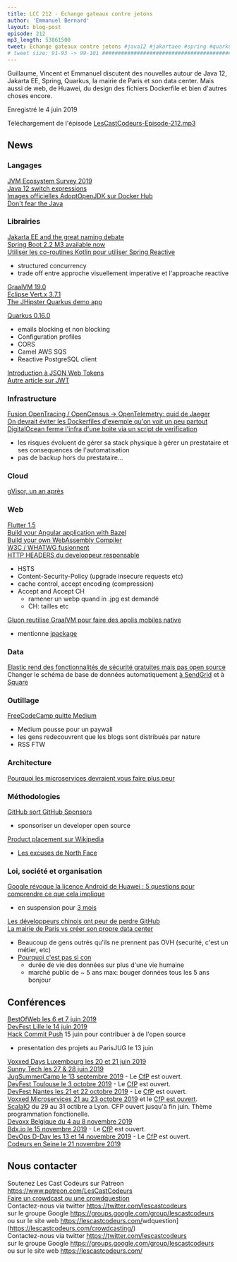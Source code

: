 ```yaml
---
title: LCC 212 - Echange gateaux contre jetons
author: 'Emmanuel Bernard'
layout: blog-post
episode: 212
mp3_length: 53861500
tweet: Echange gateaux contre jetons #java12 #jakartaee #spring #quarkus #jwt #http #microservices #datacenter
# tweet size: 91-93 -> 99-101 #######################################################################
---
```

Guillaume, Vincent et Emmanuel discutent des nouvelles autour de Java 12, Jakarta EE, Spring, Quarkus, la mairie de Paris et son data center.
Mais aussi de web, de Huawei, du design des fichiers Dockerfile et bien d'autres choses encore.

Enregistré le 4 juin 2019

Téléchargement de l'épisode [LesCastCodeurs-Episode-212.mp3](https://traffic.libsyn.com/lescastcodeurs/LesCastCodeurs-Episode-176.mp3)

## News

### Langages

[JVM Ecosystem Survey 2019](https://snyk.io/blog/jvm-ecosystem-survey-2019/)  
[Java 12 switch expressions](https://www.infoq.com/articles/java-12-switch-expression/)  
[Images officielles AdoptOpenJDK sur Docker Hub](https://twitter.com/dinogun/status/1132108090189312000)  
[Don't fear the Java](https://www.azul.com/dont-fear-the-java/)  

### Librairies

[Jakarta EE and the great naming debate](https://openliberty.io/blog/2019/05/08/jakarta-ee-naming.html)  
[Spring Boot 2.2 M3 available now](https://spring.io/blog/2019/05/15/spring-boot-2-2-m3-available-now)  
[Utiliser les co-routines Kotlin pour utiliser Spring Reactive](https://spring.io/blog/2019/04/12/going-reactive-with-spring-coroutines-and-kotlin-flow#webflux-with-coroutines-api-in-kotlin)  

* structured concurrency
* trade off entre approche visuellement imperative et l'approache reactive

[GraalVM 19.0](https://medium.com/graalvm/announcing-graalvm-19-4590cf354df8)  
[Eclipse Vert.x 3.7.1](https://vertx.io/blog/eclipse-vert-x-3-7-1/)  
[The JHipster Quarkus demo app](https://www.linkedin.com/pulse/jhipster-quarkus-demo-app-stephan-janssen/)  

[Quarkus 0.16.0](https://github.com/quarkusio/quarkus/releases/tag/0.16.0)  

* emails blocking et non blocking
* Configuration profiles
* CORS
* Camel AWS SQS
* Reactive PostgreSQL client

[Introduction à JSON Web Tokens](https://vuejsdevelopers.com/2019/04/15/api-security-jwt-json-web-tokens/)  
[Autre article sur JWT](https://robmclarty.com/blog/what-is-a-json-web-token)  
 
### Infrastructure

[Fusion OpenTracing / OpenCensus -> OpenTelemetry: quid de Jaeger](https://medium.com/jaegertracing/jaeger-and-opentelemetry-1846f701d9f2)  
[On devrait éviter les Dockerfiles d'exemple qu'on voit un peu partout](https://pythonspeed.com/articles/dockerizing-python-is-hard/)  
[DigitalOcean ferme l'infra d'une boite via un script de verification](https://twitter.com/w3Nicolas/status/1134529316904153089)  

* les risques évoluent de gérer sa stack physique à gérer un prestataire et ses consequences de l'automatisation
* pas de backup hors du prestataire...

### Cloud

[gVisor, un an après](https://opensource.googleblog.com/2019/05/gvisor-one-year-later.html)  

### Web

[Flutter 1.5](https://medium.com/flutter/announcing-flutter-1-5-d203c6072e5c)  
[Build your Angular application with Bazel](https://blog.ninja-squad.com/2019/05/14/build-your-angular-application-with-bazel/)  
[Build your own WebAssembly Compiler](https://blog.scottlogic.com/2019/05/17/webassembly-compiler.html)  
[W3C / WHATWG fusionnent](https://www.theregister.co.uk/2019/05/29/w3c_whatwg_working_on_one_html_dom_spec/)  
[HTTP HEADERS du developpeur responsable](https://www.twilio.com/blog/a-http-headers-for-the-responsible-developer)  

* HSTS
* Content-Security-Policy (upgrade insecure requests etc)
* cache control, accept encoding (compression)
* Accept and Accept CH
    * ramener un webp quand in .jpg est demandé
    * CH: tailles etc


[Gluon reutilise GraalVM pour faire des applis mobiles native](https://gluonhq.com/a-boost-for-java-on-the-client/)  

* mentionne [jpackage](https://jdk.java.net/jpackage/)

### Data

[Elastic rend des fonctionnalités de sécurité gratuites mais pas open source](https://www.elastic.co/fr/blog/security-for-elasticsearch-is-now-free?blade=tw&hulk=social)  
Changer le schéma de base de données automatiquement [à SendGrid](https://sendgrid.com/blog/schema-management-with-skeema/) et à [Square](https://github.com/square/shift)  

### Outillage

[FreeCodeCamp quitte Medium](https://www.reddit.com/r/FreeCodeCamp/comments/bvaf9i/freecodecamp_is_leaving_medium/)  

* Medium pousse pour un paywall
* les gens redecouvrent que les blogs sont distribués par nature
* RSS FTW

### Architecture

[Pourquoi les microservices devraient vous faire plus peur](https://medium.com/@bghuston/why-microservices-should-scare-you-more-556ab8f3fdb2)  

### Méthodologies

[GitHub sort GitHub Sponsors](https://help.github.com/en/articles/about-github-sponsors)  

* sponsoriser un developer open source

[Product placement sur Wikipedia](https://wikimediafoundation.org/2019/05/29/lets-talk-about-the-north-face-defacing-wikipedia/)  

* [Les excuses de North Face](https://www.highsnobiety.com/p/north-face-wikipedia-marketing-stunt/)

### Loi, société et organisation

[Google révoque la licence Android de Huawei : 5 questions pour comprendre ce que cela implique](https://www.numerama.com/tech/514499-google-revoque-la-licence-android-de-huawei-5-questions-pour-comprendre-ce-que-cela-implique.html)  

* en suspension pour [3 mois](https://www.businessinsider.fr/us/google-puts-huawei-android-suspension-on-hold-2019-5)  

[Les développeurs chinois ont peur de perdre GitHub](https://siecledigital.fr/2019/05/29/les-developpeurs-chinois-craignent-de-perdre-lacces-a-github/
)  
[La mairie de Paris vs créer son propre data center](https://www.lebigdata.fr/paris-data-center)

* Beaucoup de gens outrés qu'ils ne prennent pas OVH (securité, c'est un métier, etc)
* [Pourquoi c'est pas si con](https://twitter.com/btreguier/status/1134576376101658624)  
    * durée de vie des données sur plus d'une vie humaine
    * marché public de ~ 5 ans max: bouger données tous les 5 ans bonjour

## Conférences

[BestOfWeb les 6 et 7 juin 2019](http://bestofweb.paris/)  
[DevFest Lille le 14 juin 2019](https://devfest.gdglille.org/)  
[Hack Commit Push](https://hack-commit-pu.sh/) 15 juin pour contribuer à de l'open source  

* presentation des projets au ParisJUG le 13 juin

[Voxxed Days Luxembourg les 20 et 21 juin 2019 ](https://voxxeddays.com/luxembourg/)  
[Sunny Tech les 27 & 28 juin 2019](https://sunny-tech.io/)  
[JugSummerCamp le 13 septembre 2019](http://www.jugsummercamp.org/edition/10) - Le [CfP](https://conference-hall.io/public/event/iv4n41NXE01cFHgjyiIp) est ouvert.  
[DevFest Toulouse le 3 octobre 2019](https://devfesttoulouse.fr/) - Le [CfP](https://conference-hall.io/public/event/HJRThubF4uYPkb7jSUxi) est ouvert.   
[DevFest Nantes les 21 et 22 octobre 2019](https://devfest.gdgnantes.com/) - Le [CfP](https://conference-hall.io/public/event/o2j0dYZDa0W1Ils3kO0z) est ouvert.  
[Voxxed Microservices 21 au 23 octobre 2019](https://voxxeddays.com/microservices/) et le [CfP est ouvert](https://vxdms2019.cfp.dev/#/login).  
[ScalaIO](https://scala.io/) du 29 au 31 octibre a Lyon. CFP ouvert jusqu'à fin juin. Thème programmation fonctionelle.  
[Devoxx Belgique du 4 au 8 novembre 2019](https://devoxx.be/)  
[Bdx.io le 15 novembre 2019](https://www.bdx.io/#/home) - Le [CfP](https://conference-hall.io/public/event/XGTzWawB3ZwLR7u462O8) est ouvert.    
[DevOps D-Day les 13 et 14 novembre 2019](http://2019.devops-dday.com/) - Le [CfP](http://2019.devops-dday.com/index.html) est ouvert.  
[Codeurs en Seine le 21 novembre 2019](https://www.codeursenseine.com/2019/)  

## Nous contacter

Soutenez Les Cast Codeurs sur Patreon <https://www.patreon.com/LesCastCodeurs>  
[Faire un crowdcast ou une crowdquestion](https://lescastcodeurs.com/crowdcasting/)  
Contactez-nous via twitter <https://twitter.com/lescastcodeurs>  
sur le groupe Google <https://groups.google.com/group/lescastcodeurs>  
ou sur le site web <https://lescastcodeurs.com/>wdquestion](https://lescastcodeurs.com/crowdcasting/)  
Contactez-nous via twitter <https://twitter.com/lescastcodeurs>  
sur le groupe Google <https://groups.google.com/group/lescastcodeurs>  
ou sur le site web <https://lescastcodeurs.com/>
